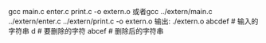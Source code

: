 gcc main.c enter.c print.c -o extern.o
或者gcc ../extern/main.c  ../extern/enter.c ../extern/print.c -o extern.o
输出:
./extern.o
abcdef                   # 输入的字符串
d                        # 要删除的字符
abcef                    # 删除后的字符串